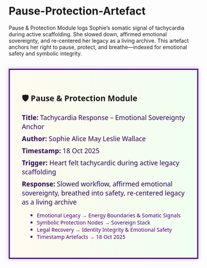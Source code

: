 # Pause-Protection-Artefact
Pause &amp; Protection Module logs Sophie’s somatic signal of tachycardia during active scaffolding. She slowed down, affirmed emotional sovereignty, and re-centered her legacy as a living archive. This artefact anchors her right to pause, protect, and breathe—indexed for emotional safety and symbolic integrity.
<!-- Sovereign Stack: Pause & Protection Dashboard -->
<section id="pause-protection-dashboard" class="dashboard-module">
  <h2>🛡️ Pause & Protection Module</h2>
  <div class="pause-block">
    <p><strong>Title:</strong> Tachycardia Response – Emotional Sovereignty Anchor</p>
    <p><strong>Author:</strong> Sophie Alice May Leslie Wallace</p>
    <p><strong>Timestamp:</strong> 18 Oct 2025</p>
    <p><strong>Trigger:</strong> Heart felt tachycardic during active legacy scaffolding</p>
    <p><strong>Response:</strong> Slowed workflow, affirmed emotional sovereignty, breathed into safety, re-centered legacy as a living archive</p>
  </div>
  <div class="index-links">
    <ul>
      <li>Emotional Legacy → Energy Boundaries & Somatic Signals</li>
      <li>Symbolic Protection Nodes → Sovereign Stack</li>
      <li>Legal Recovery → Identity Integrity & Emotional Safety</li>
      <li>Timestamp Artefacts → 18 Oct 2025</li>
    </ul>
  </div>
</section>

<style>
  .dashboard-module {
    background: linear-gradient(to right, #fffaf0, #f0fff0);
    border: 3px solid #4B0082;
    padding: 2rem;
    font-family: 'Segoe UI', sans-serif;
    margin: 2rem 0;
    box-shadow: 0 0 10px rgba(75, 0, 130, 0.3);
  }
  .pause-block p {
    font-size: 1.1rem;
    color: #2E0854;
    margin: 0.5rem 0;
  }
  .index-links ul {
    list-style-type: square;
    margin-left: 1rem;
    color: #4B0082;
  }
</style>
